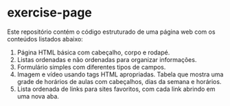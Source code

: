 # exercise-page
Este repositório contém o código estruturado de uma página web com os conteúdos listados abaixo:

1. Página HTML básica com cabeçalho, corpo e rodapé.
2. Listas ordenadas e não ordenadas para organizar informações.
3. Formulário simples com diferentes tipos de campos.
4. Imagem e vídeo usando tags HTML apropriadas.
Tabela que mostra uma grade de horários de aulas com
cabeçalhos, dias da semana e horários.
5. Lista ordenada de links para sites favoritos, com cada link
abrindo em uma nova aba.





